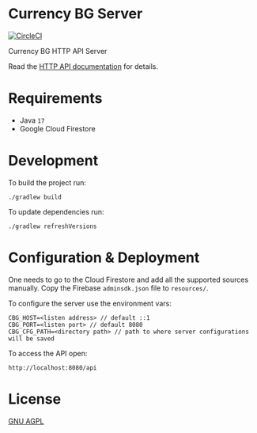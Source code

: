 Currency BG Server
============================

[![CircleCI](https://circleci.com/gh/vexelon-dot-net/currencybg.server/tree/master.svg?style=svg&circle-token=dbb483218ea63d7fa3551c6cc3c3b3fd95f99e1e)](https://circleci.com/gh/vexelon-dot-net/currencybg.server/tree/master)

Currency BG HTTP API Server

Read the [HTTP API documentation](docs/API.md) for details.

# Requirements

* Java `17`
* Google Cloud Firestore

# Development

To build the project run:

	./gradlew build

To update dependencies run:

    ./gradlew refreshVersions

# Configuration & Deployment

One needs to go to the Cloud Firestore and add all the supported sources manually. Copy the Firebase `adminsdk.json`
file
to `resources/`.

To configure the server use the environment vars:

    CBG_HOST=<listen address> // default ::1
    CBG_PORT=<listen port> // default 8080
    CBG_CFG_PATH=<directory path> // path to where server configurations will be saved

To access the API open:

    http://localhost:8080/api

# License

[GNU AGPL](LICENSE) 
